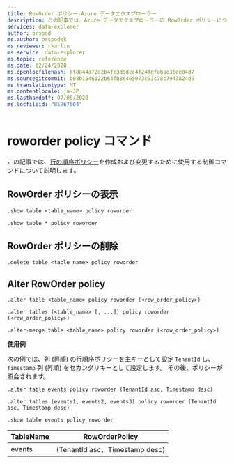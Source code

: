 ```yaml
---
title: RowOrder ポリシー-Azure データエクスプローラー
description: この記事では、Azure データエクスプローラーの RowOrder ポリシーについて説明します。
services: data-explorer
author: orspod
ms.author: orspodek
ms.reviewer: rkarlin
ms.service: data-explorer
ms.topic: reference
ms.date: 02/24/2020
ms.openlocfilehash: bf8844a72d2b4fc3d9dec4f24fdfa6ac36ee84d7
ms.sourcegitcommit: b08b1546122b64fb8e465073c93c78c7943824d9
ms.translationtype: MT
ms.contentlocale: ja-JP
ms.lasthandoff: 07/06/2020
ms.locfileid: "85967504"
---
```

# <a name="roworder-policy-command"></a>roworder policy コマンド

この記事では、[行の順序ポリシー](../management/roworderpolicy.md)を作成および変更するために使用する制御コマンドについて説明します。

## <a name="show-roworder-policy"></a>RowOrder ポリシーの表示

```kusto
.show table <table_name> policy roworder

.show table * policy roworder
```

## <a name="delete-roworder-policy"></a>RowOrder ポリシーの削除

```kusto
.delete table <table_name> policy roworder
```

## <a name="alter-roworder-policy"></a>Alter RowOrder policy

```kusto
.alter table <table_name> policy roworder (<row_order_policy>)

.alter tables (<table_name> [, ...]) policy roworder (<row_order_policy>)

.alter-merge table <table_name> policy roworder (<row_order_policy>)
```

**使用例** 

次の例では、列 (昇順) の行順序ポリシーを主キーとして設定 `TenantId` し、 `Timestamp` 列 (昇順) をセカンダリキーとして設定します。 その後、ポリシーが照会されます。

```kusto
.alter table events policy roworder (TenantId asc, Timestamp desc)

.alter tables (events1, events2, events3) policy roworder (TenantId asc, Timestamp desc)

.show table events policy roworder 
```

|TableName|RowOrderPolicy| 
|---|---|
|events|(TenantId asc、Timestamp desc)|
